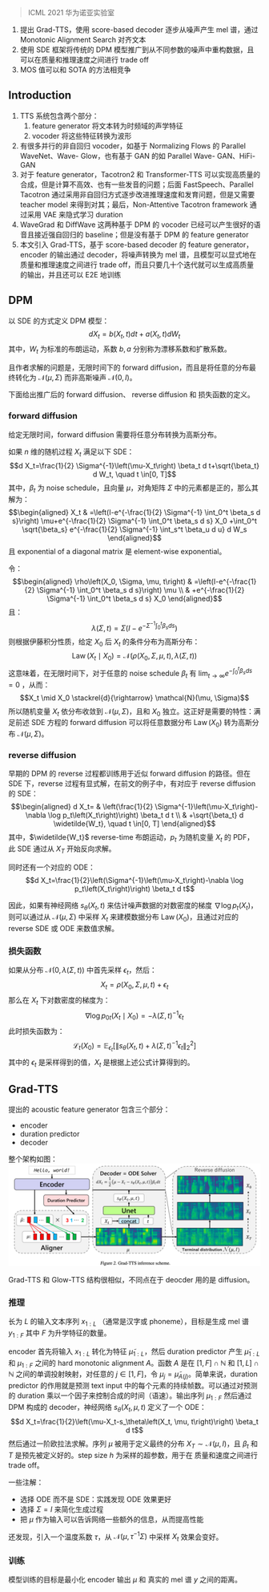 > ICML 2021 华为诺亚实验室

1. 提出 Grad-TTS，使用 score-based decoder 逐步从噪声产生 mel 谱，通过 Monotonic Alignment Search 对齐文本
2. 使用 SDE 框架将传统的 DPM 模型推广到从不同参数的噪声中重构数据，且可以在质量和推理速度之间进行 trade off
3. MOS 值可以和 SOTA 的方法相竞争

## Introduction

1. TTS 系统包含两个部分：
	1. feature generator 将文本转为时频域的声学特征
	2. vocoder 将这些特征转换为波形
2. 有很多并行的非自回归 vocoder，如基于 Normalizing Flows 的 Parallel WaveNet、Wave- Glow，也有基于 GAN 的如 Parallel Wave- GAN、HiFi-GAN
3. 对于 feature generator，Tacotron2 和 Transformer-TTS 可以实现高质量的合成，但是计算不高效、也有一些发音的问题；后面 FastSpeech、Parallel Tacotron 通过采用非自回归方式逐步改进推理速度和发育问题，但是又需要 teacher model 来得到对其；最后，Non-Attentive Tacotron framework 通过采用 VAE 来隐式学习 duration
4. WaveGrad 和 DiffWave 这两种基于 DPM 的 vocoder 已经可以产生很好的语音且接近强自回归的 baseline；但是没有基于 DPM 的 feature generator
5. 本文引入 Grad-TTS，基于 score-based decoder 的 feature generator，encoder 的输出通过 decoder，将噪声转换为 mel 谱，且模型可以显式地在 质量和推理速度之间进行 trade off，而且只要几十个迭代就可以生成高质量的输出，并且还可以 E2E 地训练

## DPM 

以 SDE 的方式定义 DPM 模型：
$$d X_t=b\left(X_t, t\right) d t+a\left(X_t, t\right) d W_t$$
其中，$W_t$ 为标准的布朗运动，系数 $b,a$ 分别称为漂移系数和扩散系数。

且作者求解的问题是，无限时间下的 forward diffusion，而且是将任意的分布最终转化为 $\mathcal{N}(\mu, \Sigma)$ 而非高斯噪声 $\mathcal{N}(0, I)$。

下面给出推广后的 forward diffusion、 reverse diffusion 和 损失函数的定义。

### forward diffusion

给定无限时间，forward diffusion 需要将任意分布转换为高斯分布。

如果 $n$ 维的随机过程 $X_t$ 满足以下 SDE：
$$d X_t=\frac{1}{2} \Sigma^{-1}\left(\mu-X_t\right) \beta_t d t+\sqrt{\beta_t} d W_t, \quad t \in[0, T]$$
其中，$\beta_t$ 为 noise schedule，且向量 $\mu$，对角矩阵 $\Sigma$ 中的元素都是正的，那么其解为：
$$\begin{aligned}
X_t & =\left(I-e^{-\frac{1}{2} \Sigma^{-1} \int_0^t \beta_s d s}\right) \mu+e^{-\frac{1}{2} \Sigma^{-1} \int_0^t \beta_s d s} X_0 +\int_0^t \sqrt{\beta_s} e^{-\frac{1}{2} \Sigma^{-1} \int_s^t \beta_u d u} d W_s
\end{aligned}$$
且 exponential of a diagonal matrix 是 element-wise exponential。

令：
$$\begin{aligned}
\rho\left(X_0, \Sigma, \mu, t\right) & =\left(I-e^{-\frac{1}{2} \Sigma^{-1} \int_0^t \beta_s d s}\right) \mu \\
& +e^{-\frac{1}{2} \Sigma^{-1} \int_0^t \beta_s d s} X_0
\end{aligned}$$
且：
$$\lambda(\Sigma, t)=\Sigma\left(I-e^{-\Sigma^{-1} \int_0^t \beta_s d s}\right)$$
则根据伊藤积分性质，给定 $X_0$ 后 $X_t$ 的条件分布为高斯分布：
$$\operatorname{Law}\left(X_t \mid X_0\right)=\mathcal{N}\left(\rho\left(X_0, \Sigma, \mu, t\right), \lambda(\Sigma, t)\right)$$
这意味着，在无限时间下，对于任意的 noise schedule $\beta_t$ 有 $\lim _{t \rightarrow \infty} e^{-\int_0^t \beta_s d s}=0$ ，从而：
$$X_t \mid X_0 \stackrel{d}{\rightarrow} \mathcal{N}(\mu, \Sigma)$$
所以随机变量 $X_t$ 依分布收敛到 $\mathcal{N}(\mu, \Sigma)$，且和 $X_0$ 独立。这正好是需要的特性：满足前述 SDE 方程的 forward diffusion 可以将任意数据分布 $\operatorname{Law}(X_0)$ 转为高斯分布 $\mathcal{N}(\mu, \Sigma)$。

### reverse diffusion

早期的 DPM 的 reverse 过程都训练用于近似 forward diffusion 的路径。但在 SDE 下，reverse 过程有显式解，在前文的例子中，有对应于 reverse diffusion 的 SDE：
$$\begin{aligned}
d X_t= & \left(\frac{1}{2} \Sigma^{-1}\left(\mu-X_t\right)-\nabla \log p_t\left(X_t\right)\right) \beta_t d t \\
& +\sqrt{\beta_t} d \widetilde{W_t}, \quad t \in[0, T]
\end{aligned}$$
其中，$\widetilde{W_t}$ reverse-time 布朗运动，$p_t$ 为随机变量 $X_t$ 的 PDF，此 SDE 通过从 $X_T$ 开始反向求解。

同时还有一个对应的 ODE：
$$d X_t=\frac{1}{2}\left(\Sigma^{-1}\left(\mu-X_t\right)-\nabla \log p_t\left(X_t\right)\right) \beta_t d t$$

因此，如果有神经网络 $s_\theta\left(X_t, t\right)$ 来估计噪声数据的对数密度的梯度 $\nabla \log p_t\left(X_t\right)$，则可以通过从 $\mathcal{N}(\mu, \Sigma)$ 中采样 $X_t$ 来建模数据分布 $\operatorname{Law}(X_0)$，且通过对应的 reverse SDE 或 ODE 来数值求解。

### 损失函数

如果从分布 $\mathcal{N}(0, \lambda(\Sigma, t))$ 中首先采样 $\epsilon_t$，然后：
$$X_t=\rho\left(X_0, \Sigma, \mu, t\right)+\epsilon_t$$
那么在 $X_t$ 下对数密度的梯度为：
$$\nabla \log p_{0 t}\left(X_t \mid X_0\right)=-\lambda(\Sigma, t)^{-1} \epsilon_t$$
此时损失函数为：
$$\mathcal{L}_t\left(X_0\right)=\mathbb{E}_{\epsilon_t}\left[\left\|s_\theta\left(X_t, t\right)+\lambda(\Sigma, t)^{-1} \epsilon_t\right\|_2^2\right]$$
其中的 $\epsilon_t$ 是采样得到的值，$X_t$ 是根据上述公式计算得到的。

## Grad-TTS

提出的 acoustic feature generator  包含三个部分：
+ encoder
+ duration predictor
+ decoder

整个架构如图：
![](image/Pasted%20image%2020230825151440.png)

Grad-TTS 和 Glow-TTS 结构很相似，不同点在于 deocder 用的是 diffusion。

### 推理

长为 $L$ 的输入文本序列 $x_{1:L}$ （通常是汉字或 phoneme），目标是生成 mel 谱 $y_{1:F}$ 其中 $F$ 为升学特征的数量。

encoder 首先将输入 $x_{1:L}$ 转化为特征 $\tilde{\mu}_{1:L}$，然后 duration predictor 产生 $\tilde{\mu}_{1:L}$ 和 $\mu_{1:F}$ 之间的 hard monotonic alignment $A$。函数 $A$ 是在 $[1, F] \cap \mathbb{N}$ 和 $[1, L] \cap \mathbb{N}$ 之间的单调投射映射，对任意的 $j\in[1,F]$，令 $\mu_j=\tilde{\mu}_{A(j)}$。简单来说，duration predictor 的作用就是预测 text input 中的每个元素的持续帧数。可以通过对预测的 duration 乘以一个因子来控制合成的时间（语速）。输出序列 $\mu_{1:F}$ 然后通过 DPM 构成的 decoder，神经网络 $s_\theta\left(X_t, \mu, t\right)$ 定义了一个 ODE：
$$d X_t=\frac{1}{2}\left(\mu-X_t-s_\theta\left(X_t, \mu, t\right)\right) \beta_t d t$$
然后通过一阶欧拉法求解。序列 $\mu$ 被用于定义最终的分布 $X_T \sim \mathcal{N}(\mu, I)$，且 $\beta_t$ 和 $T$ 是预先被定义好的。step size $h$ 为采样的超参数，用于在 质量和速度之间进行 trade off。

一些注解：
+ 选择 ODE 而不是 SDE：实践发现 ODE 效果更好
+ 选择 $\Sigma=I$ 来简化生成过程
+ 把 $\mu$ 作为输入可以告诉网络一些额外的信息，从而提高性能

还发现，引入一个温度系数 $\tau$，从 $\mathcal{N}(\mu, \tau^{-1}\Sigma)$ 中采样 $X_t$ 效果会变好。

### 训练

模型训练的目标是最小化 encoder 输出 $\mu$ 和 真实的 mel 谱 $y$ 之间的距离。
